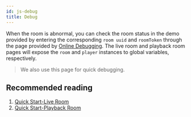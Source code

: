 ```yaml
---
id: js-debug
title: Debug
---
```


When the room is abnormal, you can check the room status in the demo provided by entering the corresponding `room uuid` and `roomToken` through the page provided by [Online Debugging](blog/debug-center.md).
The live room and playback room pages will expose the `room` and `player` instances to global variables, respectively.

> We also use this page for quick debugging.

## Recommended reading

1. [Quick Start-Live Room](../quick-start/room.md)
2. [Quick Start-Playback Room](../quick-start/player.md)
